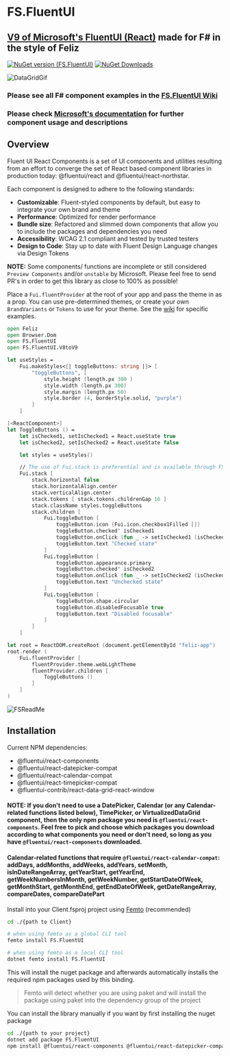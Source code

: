 # FS.FluentUI

## [V9 of Microsoft's FluentUI (React)](https://react.fluentui.dev/?path=/docs/concepts-introduction--page) made for F# in the style of Feliz

[![NuGet version (FS.FluentUI)](https://img.shields.io/nuget/v/FS.FluentUI.svg?style=flat-square)](https://www.nuget.org/packages/FS.FluentUI/)
[![NuGet Downloads](https://img.shields.io/nuget/dt/FS.FluentUI.svg)](https://www.nuget.org/packages/FS.FluentUI/)

![DataGridGif](https://github.com/sydsutton/FS.FluentUI/assets/83406605/e98ec82f-b0b1-4ae3-ba3e-ea0a94b462ab)

### Please see all F# component examples in the [FS.FluentUI Wiki](https://github.com/sydsutton/FS.FluentUI/wiki)
### Please check [Microsoft's documentation](https://react.fluentui.dev/?path=/docs/concepts-introduction--page) for further component usage and descriptions

## Overview
Fluent UI React Components is a set of UI components and utilities resulting from an effort to converge the set of React based component libraries in production today: @fluentui/react and @fluentui/react-northstar.

Each component is designed to adhere to the following standards:
* **Customizable**: Fluent-styled components by default, but easy to integrate your own brand and theme
* **Performance**: Optimized for render performance
* **Bundle size**: Refactored and slimmed down components that allow you to include the packages and dependencies you need
* **Accessibility**: WCAG 2.1 compliant and tested by trusted testers
* **Design to Code**: Stay up to date with Fluent Design Language changes via Design Tokens

**NOTE:** Some components/ functions are incomplete or still considered `Preview Components` and/or `unstable` by Microsoft. Please feel free to send PR's in order to get this library as close to 100% as possible!

Place a `Fui.fluentProvider` at the root of your app and pass the theme in as a prop. You can use pre-determined themes, or create your own `BrandVariants` or `Tokens` to use for your theme. See the [wiki](https://github.com/sydsutton/FS.FluentUI/wiki/FluentProvider---BrandVariants) for specific examples.

```fsharp
open Feliz
open Browser.Dom
open FS.FluentUI
open FS.FluentUI.V8toV9

let useStyles =
    Fui.makeStyles<{| toggleButtons: string |}> [
        "toggleButtons", [
            style.height (length.px 300 )
            style.width (length.px 300)
            style.margin (length.px 50)
            style.border (4, borderStyle.solid, "purple")
        ]
    ]

[<ReactComponent>]
let ToggleButtons () =
    let isChecked1, setIsChecked1 = React.useState true
    let isChecked2, setIsChecked2 = React.useState false

    let styles = useStyles()

    // The use of Fui.stack is preferential and is available through FS.FluentUI.V8toV9
    Fui.stack [
        stack.horizontal false
        stack.horizontalAlign.center
        stack.verticalAlign.center
        stack.tokens [ stack.tokens.childrenGap 16 ]
        stack.className styles.toggleButtons
        stack.children [
            Fui.toggleButton [
                toggleButton.icon (Fui.icon.checkbox1Filled [])
                toggleButton.checked' isChecked1
                toggleButton.onClick (fun _ -> setIsChecked1 (isChecked1 |> not))
                toggleButton.text "Checked state"
            ]
            Fui.toggleButton [
                toggleButton.appearance.primary
                toggleButton.checked' isChecked2
                toggleButton.onClick (fun _ -> setIsChecked2 (isChecked2 |> not))
                toggleButton.text "Unchecked state"
            ]
            Fui.toggleButton [
                toggleButton.shape.circular
                toggleButton.disabledFocusable true
                toggleButton.text "Disabled focusable"
            ]
        ]
    ]

let root = ReactDOM.createRoot (document.getElementById "feliz-app")
root.render (
    Fui.fluentProvider [
        fluentProvider.theme.webLightTheme
        fluentProvider.children [
            ToggleButtons ()
        ]
    ]
)
```

![FSReadMe](https://github.com/sydsutton/FS.FluentUI/assets/83406605/990c4449-a1f3-44d8-836d-d3d2c7598b9d)

## Installation

Current NPM dependencies:

* @fluentui/react-components
* @fluentui/react-datepicker-compat
* @fluentui/react-calendar-compat
* @fluentui/react-timepicker-compat
* @fluentui-contrib/react-data-grid-react-window

#### NOTE: If you don't need to use a DatePicker, Calendar (or any Calendar-related functions listed below), TimePicker, or VirtualizedDataGrid component, then the only npm package you need is `@fluentui/react-components`. Feel free to pick and choose which packages you download according to what components you need or don't need, so long as you have `@fluentui/react-components` downloaded.

#### Calendar-related functions that require `@fluentui/react-calendar-compat`: addDays, addMonths, addWeeks, addYears, setMonth, isInDateRangeArray, getYearStart, getYearEnd, getWeekNumbersInMonth, getWeekNumber, getStartDateOfWeek, getMonthStart, getMonthEnd, getEndDateOfWeek, getDateRangeArray, compareDates, compareDatePart

Install into your Client.fsproj project using [Femto](https://github.com/Zaid-Ajaj/Femto) (recommended)
```bash
cd ./{path to Client}

# when using femto as a global CLI tool
femto install FS.FluentUI

# when using femto as a local CLI tool
dotnet femto install FS.FluentUI
```
This will install the nuget package and afterwards automatically installs the required npm packages used by this binding.

> Femto will detect whether you are using paket and will install the package using paket into the dependency group of the project

You can install the library manually if you want by first installing the nuget package
```bash
cd ./{path to your project}
dotnet add package FS.FluentUI
npm install @fluentui/react-components @fluentui/react-datepicker-compat @fluentui/react-calendar-compat @fluentui/react-timepicker-compat @fluentui-contrib/react-data-grid-react-window
```
